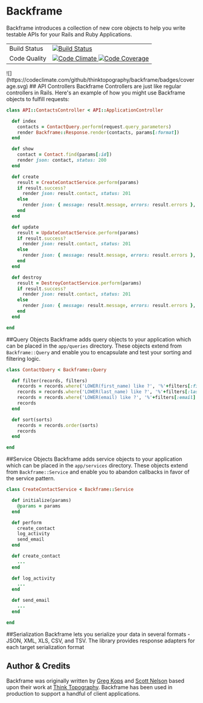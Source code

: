 # Backframe
Backframe introduces a collection of new core objects to help you write testable
APIs for your Rails and Ruby Applications.

<table>
  <tr>
    <td>Build Status</td>
    <td>
      <a href="https://circleci.com/gh/thinktopography/backframe">
        <img src="https://img.shields.io/circleci/project/thinktopography/backframe.svg?maxAge=600" alt="Build Status" >
      </a>
    </td>
  </tr>
  <tr>
    <td>Code Quality</td>
    <td>
      <a href="https://codeclimate.com/github/thinktopography/backframe">
        <img src="https://img.shields.io/codeclimate/github/thinktopography/backframe.svg?maxAge=600" alt="Code Climate" />
      </a>
      <a href="https://codeclimate.com/github/thinktopography/backframe/coverage">
        <img src="https://img.shields.io/codeclimate/coverage/github/thinktopography/backframe.svg?maxAge=600" alt="Code Coverage" />
      </a>
    </td>
  </tr>
</table>
![](https://codeclimate.com/github/thinktopography/backframe/badges/coverage.svg)
## API Controllers
Backframe Controllers are just like regular controllers in Rails. Here's an
example of how you might use Backframe objects to fulfill requests:

```Ruby
class API::ContactsController < API::ApplicationController

  def index
    contacts = ContactQuery.perform(request.query_parameters)
    render Backframe::Response.render(contacts, params[:format])
  end

  def show
    contact = Contact.find(params[:id])
    render json: contact, status: 200
  end

  def create
    result = CreateContactService.perform(params)
    if result.success?
      render json: result.contact, status: 201
    else
      render json: { message: result.message, errors: result.errors }, status: 422
    end
  end

  def update
    result = UpdateContactService.perform(params)
    if result.success?
      render json: result.contact, status: 201
    else
      render json: { message: result.message, errors: result.errors }, status: 422
    end
  end

  def destroy
    result = DestroyContactService.perform(params)
    if result.success?
      render json: result.contact, status: 201
    else
      render json: { message: result.message, errors: result.errors }, status: 422
    end
  end

end
```

##Query Objects
Backframe adds query objects to your application which can be placed in the
`app/queries` directory. These objects extend from `Backframe::Query` and enable
you to encapsulate and test your sorting and filtering logic.

```Ruby
class ContactQuery < Backframe::Query

  def filter(records, filters)
    records = records.where('LOWER(first_name) like ?', '%'+filters[:first_name].downcase+'%') if filters.key?(:first_name)
    records = records.where('LOWER(last_name) like ?', '%'+filters[:last_name].downcase+'%') if filters.key?(:last_name)
    records = records.where('LOWER(email) like ?', '%'+filters[:email].downcase+'%') if filters.key?(:email)
    records
  end

  def sort(sorts)
    records = records.order(sorts)
    records
  end

end
```

##Service Objects
Backframe adds service objects to your application which can be placed in the
`app/services` directory. These objects extend from `Backframe::Service` and
enable you to abandon callbacks in favor of the service pattern.

```Ruby
class CreateContactService < Backframe::Service

  def initialize(params)
    @params = params
  end

  def perform
    create_contact
    log_activity
    send_email
  end

  def create_contact
    ...
  end

  def log_activity
    ...
  end

  def send_email
    ...
  end

end
```

##Serialization
Backframe lets you serialize your data in several formats - JSON, XML, XLS, CSV,
and TSV. The library provides response adapters for each target serialization
format

## Author & Credits
Backframe was originally written by [Greg Kops](https://github.com/mochini) and
[Scott Nelson](https://github.com/scttnlsn) based upon their work at
[Think Topography](http://thinktopography.com). Backframe has been used in
production to support a handful of client applications.
